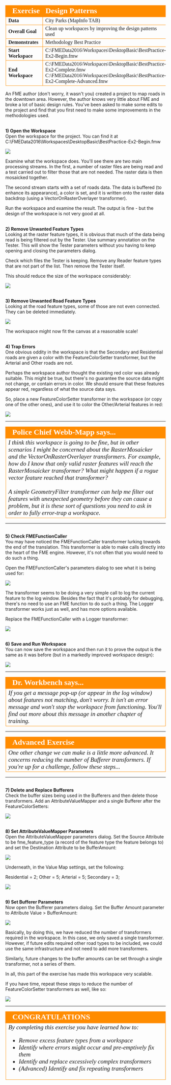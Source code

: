 <!--Exercise Section-->
<!--NB: In GitBook world we don't give a number to exercises-->

<table style="border-spacing: 0px;border-collapse: collapse;font-family:serif">
<tr>
<td width=25% style="vertical-align:middle;background-color:darkorange;border: 2px solid darkorange">
<i class="fa fa-cogs fa-lg fa-pull-left fa-fw" style="color:white;padding-right: 12px;vertical-align:text-top"></i>
<span style="color:white;font-size:x-large;font-weight: bold">Exercise</span>
</td>
<td style="border: 2px solid darkorange;background-color:darkorange;color:white">
<span style="color:white;font-size:x-large;font-weight: bold">Design Patterns</span>
</td>
</tr>

<tr>
<td style="border: 1px solid darkorange; font-weight: bold">Data</td>
<td style="border: 1px solid darkorange">City Parks (MapInfo TAB)</td>
</tr>

<tr>
<td style="border: 1px solid darkorange; font-weight: bold">Overall Goal</td>
<td style="border: 1px solid darkorange">Clean up workspaces by improving the design patterns used</td>
</tr>

<tr>
<td style="border: 1px solid darkorange; font-weight: bold">Demonstrates</td>
<td style="border: 1px solid darkorange">Methodology Best Practice</td>
</tr>

<tr>
<td style="border: 1px solid darkorange; font-weight: bold">Start Workspace</td>
<td style="border: 1px solid darkorange">C:\FMEData2016\Workspaces\DesktopBasic\BestPractice-Ex2-Begin.fmw</td>
</tr>

<tr>
<td style="border: 1px solid darkorange; font-weight: bold">End Workspace</td>
<td style="border: 1px solid darkorange">C:\FMEData2016\Workspaces\DesktopBasic\BestPractice-Ex2-Complete.fmw<br>C:\FMEData2016\Workspaces\DesktopBasic\BestPractice-Ex2-Complete-Advanced.fmw</td>
</tr>

</table>


An FME author (don't worry, it wasn't you) created a project to map roads in the downtown area. However, the author knows very little about FME and broke a lot of basic design rules. You've been asked to make some edits to the project and find that you first need to make some improvements in the methodologies used.


<br>**1) Open the Workspace**
<br>Open the workspace for the project. You can find it at C:\FMEData2016\Workspaces\DesktopBasic\BestPractice-Ex2-Begin.fmw

![](./Images/Img3.38.Ex2.StartingWorkspace.png)

Examine what the workspace does. You'll see there are two main processing streams. In the first, a number of raster files are being read and a test carried out to filter those that are not needed. The raster data is then mosaicked together.

The second stream starts with a set of roads data. The data is buffered (to enhance its appearance), a color is set, and it is written onto the raster data backdrop (using a VectorOnRasterOverlayer transformer).

Run the workspace and examine the result. The output is fine - but the design of the workspace is not very good at all.


<br>**2) Remove Unwanted Feature Types**
<br>Looking at the raster feature types, it is obvious that much of the data being read is being filtered out by the Tester. Use summary annotation on the Tester. This will show the Tester parameters without you having to keep opening and closing the parameters dialog. 

Check which files the Tester is keeping. Remove any Reader feature types that are not part of the list. Then remove the Tester itself. 

This should reduce the size of the workspace considerably:

![](./Images/Img3.39.Ex2.CleanedRasterFTs.png)


<br>**3) Remove Unwanted Road Feature Types**
<br>Looking at the road feature types, some of those are not even connected. They can be deleted immediately. 

![](./Images/Img3.39.Ex2.CleanedRoadFTs.png)

The workspace might now fit the canvas at a reasonable scale!


<br>**4) Trap Errors**
<br>One obvious oddity in the workspace is that the Secondary and Residential roads are given a color with the FeatureColorSetter transformer, but the Arterial and Other roads are not.

Perhaps the workspace author thought the existing red color was already suitable. This might be true, but there's no guarantee the source data might not change, or contain errors in color. We should ensure that these features appear red, regardless of what the source data says.

So, place a new FeatureColorSetter transformer in the workspace (or copy one of the other ones), and use it to color the Other/Arterial features in red:

![](./Images/Img3.40.Ex2.ExtraFeatureColorSetter.png)


---

<!--Person X Says Section-->

<table style="border-spacing: 0px">
<tr>
<td style="vertical-align:middle;background-color:darkorange;border: 2px solid darkorange">
<i class="fa fa-quote-left fa-lg fa-pull-left fa-fw" style="color:white;padding-right: 12px;vertical-align:text-top"></i>
<span style="color:white;font-size:x-large;font-weight: bold;font-family:serif">Police Chief Webb-Mapp says...</span>
</td>
</tr>

<tr>
<td style="border: 1px solid darkorange">
<span style="font-family:serif; font-style:italic; font-size:larger">
I think this workspace is going to be fine, but in other scenarios I might be concerned about the RasterMosaicker and the VectorOnRasterOverlayer transformers. For example, how do I know that only valid raster features will reach the RasterMosaicker transformer? What might happen if a rogue vector feature reached that transformer?
<br><br>A simple GeometryFilter transformer can help me filter out features with unexpected geometry before they can cause a problem, but it is these sort of questions you need to ask in order to fully error-trap a workspace.
</span>
</td>
</tr>
</table>

---


<br>**5) Check FMEFunctionCaller**
<br>You may have noticed the FMEFunctionCaller transformer lurking towards the end of the translation. This transformer is able to make calls directly into the heart of the FME engine. However, it's not often that you would need to do such a thing.

Open the FMEFunctionCaller's parameters dialog to see what it is being used for:

![](./Images/Img3.41.Ex2.FMEFunctionCaller.png)

The transformer seems to be doing a very simple call to log the current feature to the log window. Besides the fact that it's probably for debugging, there's no need to use an FME function to do such a thing. The Logger transformer works just as well, and has more options available.

Replace the FMEFunctionCaller with a Logger transformer:

![](./Images/Img3.42.Ex2.NewLoggerTransformer.png)


<br>**6) Save and Run Workspace**
<br>You can now save the workspace and then run it to prove the output is the same as it was before (but in a markedly improved workspace design):

![](./Images/Img3.43.Ex2.FinalOutput.png) 

---

<!--Person X Says Section-->

<table style="border-spacing: 0px">
<tr>
<td style="vertical-align:middle;background-color:darkorange;border: 2px solid darkorange">
<i class="fa fa-quote-left fa-lg fa-pull-left fa-fw" style="color:white;padding-right: 12px;vertical-align:text-top"></i>
<span style="color:white;font-size:x-large;font-weight: bold;font-family:serif">Dr. Workbench says...</span>
</td>
</tr>

<tr>
<td style="border: 1px solid darkorange">
<span style="font-family:serif; font-style:italic; font-size:larger">
If you get a message pop-up (or appear in the log window) about features not matching, don't worry. It isn't an error message and won't stop the workspace from functioning. You'll find out more about this message in another chapter of training.
</span>
</td>
</tr>
</table>

---

<!--Advanced Exercise Section-->

<table style="border-spacing: 0px">
<tr>
<td style="vertical-align:middle;background-color:darkorange;border: 2px solid darkorange">
<i class="fa fa-cogs fa-lg fa-pull-left fa-fw" style="color:white;padding-right: 12px;vertical-align:text-top"></i>
<span style="color:white;font-size:x-large;font-weight: bold;font-family:serif">Advanced Exercise</span>
</td>
</tr>

<tr>
<td style="border: 1px solid darkorange">
<span style="font-family:serif; font-style:italic; font-size:larger">
One other change we can make is a little more advanced. It concerns reducing the number of Bufferer transformers. If you're up for a challenge, follow these steps...
</span>
</td>
</tr>
</table>

---

<br>**7) Delete and Replace Bufferers**
<br>Check the buffer sizes being used in the Bufferers and then delete those transformers. Add an AttributeValueMapper and a single Bufferer after the FeatureColorSetters: 

![](./Images/Img3.44.Ex2.BufferReplacement.png) 



<br>**8) Set AttributeValueMapper Parameters**
<br>Open the AttributeValueMapper parameters dialog. Set the Source Attribute to be fme_feature_type (a record of the feature type the feature belongs to) and set the Destination Attribute to be BufferAmount:

![](./Images/Img3.45.Ex2.AttrValueMapperParams1.png)

Underneath, in the Value Map settings, set the following:

Residential = 2;
Other = 5;
Arterial = 5;
Secondary = 3;

![](./Images/Img3.46.Ex2.AttrValueMapperParams2.png)


<br>**9) Set Bufferer Parameters**
<br>Now open the Bufferer parameters dialog. Set the Buffer Amount parameter to Attribute Value > BufferAmount:

![](./Images/Img3.47.Ex2.BuffererParameters.png)

Basically, by doing this, we have reduced the number of transformers required in the workspace. In this case, we only saved a single transformer. However, if future edits required other road types to be included, we could use the same infrastructure and not need to add more transformers.

Similarly, future changes to the buffer amounts can be set through a single transformer, not a series of them. 

In all, this part of the exercise has made this workspace very scalable.

If you have time, repeat these steps to reduce the number of FeatureColorSetter transformers as well, like so:

![](./Images/Img3.48.Ex2.CompleteWorkspaceAdvanced.png)
 

---

<!--Exercise Congratulations Section--> 

<table style="border-spacing: 0px">
<tr>
<td style="vertical-align:middle;background-color:darkorange;border: 2px solid darkorange">
<i class="fa fa-thumbs-o-up fa-lg fa-pull-left fa-fw" style="color:white;padding-right: 12px;vertical-align:text-top"></i>
<span style="color:white;font-size:x-large;font-weight: bold;font-family:serif">CONGRATULATIONS</span>
</td>
</tr>

<tr>
<td style="border: 1px solid darkorange">
<span style="font-family:serif; font-style:italic; font-size:larger">
By completing this exercise you have learned how to:
<br>
<ul><li>Remove excess feature types from a workspace</li>
<li>Identify where errors might occur and pre-emptively fix them</li>
<li>Identify and replace excessively complex transformers</li>
<li>(Advanced) Identify and fix repeating transformers</li></ul>
</span>
</td>
</tr>
</table>



